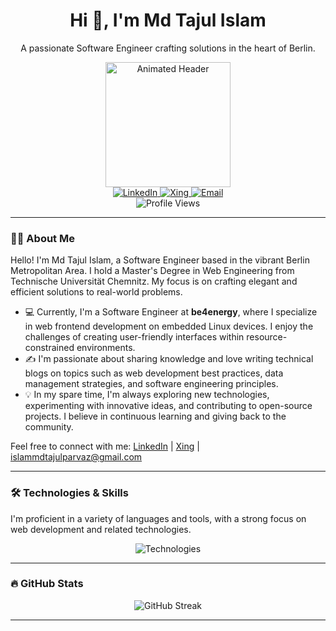 <!-- Header Section -->
<div align="center">
  <h1>Hi 👋, I'm Md Tajul Islam</h1>
  <p>A passionate Software Engineer crafting solutions in the heart of Berlin.</p>
  <img src="https://media.giphy.com/media/v1.Y2lkPTc5MGI3NjExb3dvbGc3NDdnM3gxZTU2cWJsYXRzM3F1aHBpMXVqNGw0dmEzMG9ycSZlcD12MV9pbnRlcm5hbF9naWZfYnlfaWQmY3Q9Zw/WtTnAfZn6aVJfBzlN3/giphy.gif" width="200" alt="Animated Header" />
</div>

<!-- Social Badges -->
<div align="center">
  <a href="https://www.linkedin.com/in/islam-mdtajul/">
    <img src="https://img.shields.io/badge/LinkedIn-%230077B5.svg?style=for-the-badge&logo=linkedin&logoColor=white" alt="LinkedIn" />
  </a>
  <a href="https://www.xing.com/profile/MdTajul_Islam4">
    <img src="https://img.shields.io/badge/Xing-%23006567.svg?style=for-the-badge&logo=xing&logoColor=white" alt="Xing" />
  </a>
  <a href="mailto:islammdtajulparvaz@gmail.com">
    <img src="https://img.shields.io/badge/Email-%23EA4335.svg?style=for-the-badge&logo=gmail&logoColor=white" alt="Email" />
  </a>
</div>

<!-- Profile Views -->
<div align="center">
  <img src="https://komarev.com/ghpvc/?username=islam-tajul&style=flat-square&color=brightgreen" alt="Profile Views" />
</div>

---

### :man_technologist: About Me

Hello! I'm Md Tajul Islam, a Software Engineer based in the vibrant Berlin Metropolitan Area. I hold a Master's Degree in Web Engineering from Technische Universität Chemnitz. My focus is on crafting elegant and efficient solutions to real-world problems.

*   💻 Currently, I'm a Software Engineer at **be4energy**, where I specialize in web frontend development on embedded Linux devices. I enjoy the challenges of creating user-friendly interfaces within resource-constrained environments.
*   ✍️ I'm passionate about sharing knowledge and love writing technical blogs on topics such as web development best practices, data management strategies, and software engineering principles.
*   :bulb: In my spare time, I'm always exploring new technologies, experimenting with innovative ideas, and contributing to open-source projects. I believe in continuous learning and giving back to the community.

Feel free to connect with me: [LinkedIn](https://www.linkedin.com/in/islam-mdtajul/) | [Xing](https://www.xing.com/profile/MdTajul_Islam4) | islammdtajulparvaz@gmail.com

---

### :hammer_and_wrench: Technologies & Skills

I'm proficient in a variety of languages and tools, with a strong focus on web development and related technologies.

<p align="center">
  <img src="https://skillicons.dev/icons?i=js,python,java,php,html,css,mysql,git" alt="Technologies" />
</p>

---

### :fire: GitHub Stats

<p align="center">
  <img src="https://github-readme-streak-stats.herokuapp.com/?user=islam-tajul&theme=dark&background=000000" alt="GitHub Streak" />
</p>

---
